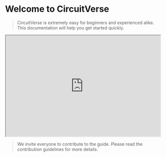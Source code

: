 # Welcome to CircuitVerse 

> CircuitVerse is extremely easy for beginners and experienced alike. This documentation will help you get started quickly.

<p style="text-align:center">
          <iframe width="100%" height="330px" src="https://circuitverse.org/simulator/embed/701" id="projectPreview" scrolling="no" webkitAllowFullScreen mozAllowFullScreen allowFullScreen> </iframe>
  </p>

> We invite everyone to contribute to the guide. Please read the contribution guidelines for more details.
